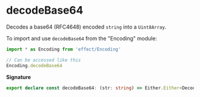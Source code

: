 # decodeBase64

Decodes a base64 (RFC4648) encoded `string` into a `Uint8Array`.

To import and use `decodeBase64` from the "Encoding" module:

```ts
import * as Encoding from 'effect/Encoding'

// Can be accessed like this
Encoding.decodeBase64
```

**Signature**

```ts
export declare const decodeBase64: (str: string) => Either.Either<DecodeException, Uint8Array>
```
